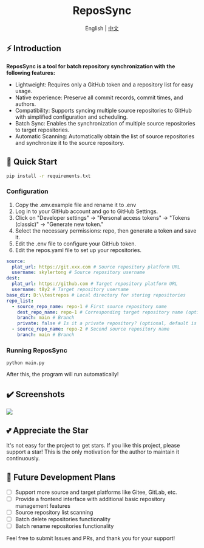 <div align="center">
  <h1>ReposSync</h1>
  <span>English | <a href="./README.zh-CN.md">中文</a></span>
</div>

## ⚡ Introduction

**ReposSync is a tool for batch repository synchronization with the following features:**

- Lightweight: Requires only a GitHub token and a repository list for easy usage.
- Native experience: Preserve all commit records, commit times, and authors.
- Compatibility: Supports syncing multiple source repositories to GitHub with simplified configuration and scheduling.
- Batch Sync: Enables the synchronization of multiple source repositories to target repositories.
- Automatic Scanning: Automatically obtain the list of source repositories and synchronize it to the source repository.
## 🚀 Quick Start

```sh
pip install -r requirements.txt
```

### Configuration

1. Copy the .env.example file and rename it to .env
2. Log in to your GitHub account and go to GitHub Settings.
3. Click on "Developer settings" -> "Personal access tokens" -> "Tokens (classic)" -> "Generate new token."
4. Select the necessary permissions: repo, then generate a token and save it.
5. Edit the .env file to configure your GitHub token.
6. Edit the repos.yaml file to set up your repositories.

```yaml
source:
  plat_url: https://git.xxx.com # Source repository platform URL
  username: skylertong # Source repository username
dest:
  plat_url: https://github.com # Target repository platform URL
  username: t8y2 # Target repository username
base_dir: D:\\testrepos # Local directory for storing repositories
repo_list:
  - source_repo_name: repo-1 # First source repository name
    dest_repo_name: repo-1 # Corresponding target repository name (optional, defaults to source name)
    branch: main # Branch
    private: false # Is it a private repository? (optional, default is true, meaning private)
  - source_repo_name: repo-2 # Second source repository name
    branch: main # Branch
```

### Running ReposSync

```shell
python main.py
```
After this, the program will run automatically!

## ✔️ Screenshots

[![](https://pic.imgdb.cn/item/67001ec4d29ded1a8c33b237.png)](https://pic.imgdb.cn/item/67001ec4d29ded1a8c33b237.png)


## 💕 Appreciate the Star

It's not easy for the project to get stars. If you like this project, please support a star! This is the only motivation for the author to maintain it continuously.

## 🔨 Future Development Plans
- [ ] Support more source and target platforms like Gitee, GitLab, etc.
- [ ] Provide a frontend interface with additional basic repository management features
- [ ] Source repository list scanning
- [ ] Batch delete repositories functionality
- [ ] Batch rename repositories functionality

Feel free to submit Issues and PRs, and thank you for your support!



